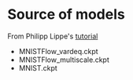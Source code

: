 # Source of models

From Philipp Lippe's [tutorial](https://raw.githubusercontent.com/phlippe/saved_models/main/tutorial11/)
- MNISTFlow_vardeq.ckpt
- MNISTFlow_multiscale.ckpt
- MNIST.ckpt
